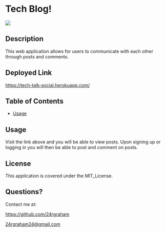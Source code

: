  # Tech Blog! 
![](https://img.shields.io/badge/License-MIT_License-blue) 
 
## Description

This web application allows for users to communicate with each other through posts and comments. 

## Deployed Link

https://tech-talk-social.herokuapp.com/
 
## Table of Contents 
 - [Usage](#usage) 

## Usage
 
Visit the link above and you will be able to view posts. Upon signing up or logging in you will then be able to post and comment on posts.

## License

This application is covered under the MIT_License.

## Questions? 

Contact me at: 

https://github.com/24rgraham 

24rgraham24@gmail.com 